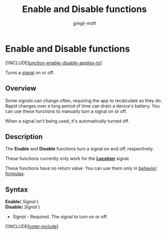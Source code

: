 ﻿---
title: Enable and Disable functions
description: Reference information including syntax and examples for the Enable and Disable functions.
author: gregli-msft

ms.topic: reference
ms.custom: canvas
ms.reviewer: mkaur
ms.date: 3/22/2024
ms.subservice: power-fx
ms.author: gregli
search.audienceType:
  - maker
contributors:
  - gregli-msft
  - mduelae
  - gregli
---

# Enable and Disable functions
[!INCLUDE[function-enable-disable-applies-to](includes/function-enable-disable-applies-to.md)]



Turns a [signal](signals.md) on or off.

## Overview

Some signals can change often, requiring the app to recalculate as they do. Rapid changes over a long period of time can drain a device's battery. You can use these functions to manually turn a signal on or off.

When a signal isn't being used, it's automatically turned off.

## Description

The **Enable** and **Disable** functions turn a signal on and off, respectively.

These functions currently only work for the **[Location](signals.md)** signal.

These functions have no return value. You can use them only in [behavior formulas](/power-apps/maker/canvas-apps/working-with-formulas-in-depth).

## Syntax

**Enable**( _Signal_ )<br>**Disable**( _Signal_ )

- _Signal_ - Required. The signal to turn on or off.

[!INCLUDE[footer-include](../../includes/footer-banner.md)]








































































































































